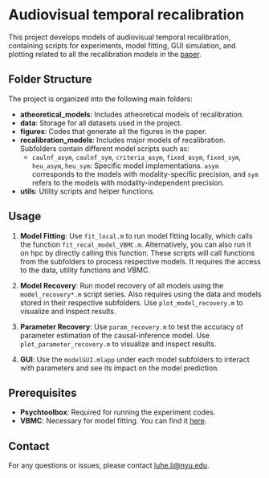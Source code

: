 # Audiovisual temporal recalibration

This project develops models of audiovisual temporal recalibration, containing scripts for experiments, model fitting, GUI simulation, and plotting related to all the recalibration models in the [paper](https://elifesciences.org/reviewed-preprints/97765).

## Folder Structure

The project is organized into the following main folders:

- **atheoretical_models**: Includes atheoretical models of recalibration.
- **data**: Storage for all datasets used in the project.
- **figures**: Codes that generate all the figures in the paper.
- **recalibration_models**: Includes major models of recalibration. Subfolders contain different model scripts such as:
  - `caulnf_asym`, `caulnf_sym`, `criteria_asym`, `fixed_asym`, `fixed_sym`, `heu_asym`, `heu_sym`: Specific model implementations. `asym` corresponds to the models with modality-specific precision, and `sym` refers to the models with modality-independent precision.
- **utils**: Utility scripts and helper functions.

## Usage

1. **Model Fitting**: Use `fit_local.m` to run model fitting locally, which calls 
the function `fit_recal_model_VBMC.m`. Alternatively, you can also run it on hpc by directly calling this function. These scripts will call functions from the subfolders to process respective models. It requires the access to the data, utility functions and VBMC.

2. **Model Recovery**: Run model recovery of all models using the `model_recovery*.m` script series. Also requires using the data and models stored in their respective subfolders. Use `plot_model_recovery.m` to visualize and inspect results.

3. **Parameter Recovery**: Use `param_recovery.m` to test the accuracy of parameter estimation of the causal-inference model. Use `plot_parameter_recovery.m` to visualize and inspect results.

4. **GUI**: Use the `modelGUI.mlapp` under each model subfolders to interact with parameters and see its impact on the model prediction.

## Prerequisites

- **Psychtoolbox**: Required for running the experiment codes.
- **VBMC**: Necessary for model fitting. You can find it [here](https://github.com/acerbilab/vbmc).

## Contact

For any questions or issues, please contact luhe.li@nyu.edu.

